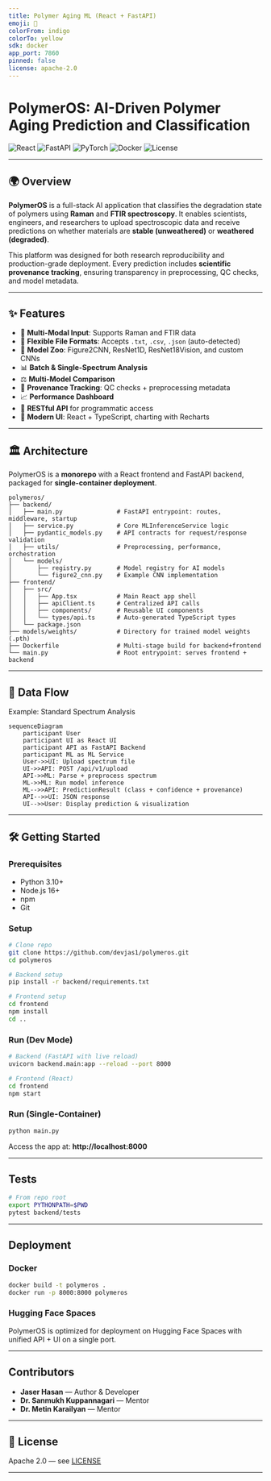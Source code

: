 ```yaml
---
title: Polymer Aging ML (React + FastAPI)
emoji: 🔬
colorFrom: indigo
colorTo: yellow
sdk: docker
app_port: 7860
pinned: false
license: apache-2.0
---
```


# PolymerOS: AI-Driven Polymer Aging Prediction and Classification

![React](https://img.shields.io/badge/React-18.2-brightgreen)
![FastAPI](https://img.shields.io/badge/FastAPI-0.116%2B-blue)
![PyTorch](https://img.shields.io/badge/PyTorch-ML--Core-red)
![Docker](https://img.shields.io/badge/docker-ready-blue)
![License](https://img.shields.io/badge/License-Apache%202.0-blue)

---

## 🌍 Overview

**PolymerOS** is a full-stack AI application that classifies the degradation state of polymers using **Raman** and **FTIR spectroscopy**.
It enables scientists, engineers, and researchers to upload spectroscopic data and receive predictions on whether materials are **stable (unweathered)** or **weathered (degraded)**.

This platform was designed for both research reproducibility and production-grade deployment. Every prediction includes **scientific provenance tracking**, ensuring transparency in preprocessing, QC checks, and model metadata.

---

## ✨ Features

- 🔬 **Multi-Modal Input**: Supports Raman and FTIR data
- 📂 **Flexible File Formats**: Accepts `.txt`, `.csv`, `.json` (auto-detected)
- 🤖 **Model Zoo**: Figure2CNN, ResNet1D, ResNet18Vision, and custom CNNs
- 📊 **Batch & Single-Spectrum Analysis**
- ⚖️ **Multi-Model Comparison**
- 🧾 **Provenance Tracking**: QC checks + preprocessing metadata
- 📈 **Performance Dashboard**
- 📡 **RESTful API** for programmatic access
- 🎨 **Modern UI**: React + TypeScript, charting with Recharts

---

## 🏛 Architecture

PolymerOS is a **monorepo** with a React frontend and FastAPI backend, packaged for **single-container deployment**.

```text
polymeros/
├── backend/
│   ├── main.py               # FastAPI entrypoint: routes, middleware, startup
│   ├── service.py            # Core MLInferenceService logic
│   ├── pydantic_models.py    # API contracts for request/response validation
│   ├── utils/                # Preprocessing, performance, orchestration
│   └── models/
│       ├── registry.py       # Model registry for AI models
│       └── figure2_cnn.py    # Example CNN implementation
├── frontend/
│   ├── src/
│   │   ├── App.tsx           # Main React app shell
│   │   ├── apiClient.ts      # Centralized API calls
│   │   ├── components/       # Reusable UI components
│   │   └── types/api.ts      # Auto-generated TypeScript types
│   └── package.json
├── models/weights/           # Directory for trained model weights (.pth)
├── Dockerfile                # Multi-stage build for backend+frontend
└── main.py                   # Root entrypoint: serves frontend + backend
```

---

## 📡 Data Flow

Example: Standard Spectrum Analysis

```mermaid
sequenceDiagram
    participant User
    participant UI as React UI
    participant API as FastAPI Backend
    participant ML as ML Service
    User->>UI: Upload spectrum file
    UI->>API: POST /api/v1/upload
    API->>ML: Parse + preprocess spectrum
    ML->>ML: Run model inference
    ML-->>API: PredictionResult (class + confidence + provenance)
    API-->>UI: JSON response
    UI-->>User: Display prediction & visualization
```

---

## 🛠 Getting Started

### Prerequisites

- Python 3.10+
- Node.js 16+
- npm
- Git

### Setup

```bash
# Clone repo
git clone https://github.com/devjas1/polymeros.git
cd polymeros

# Backend setup
pip install -r backend/requirements.txt

# Frontend setup
cd frontend
npm install
cd ..
```

### Run (Dev Mode)

```bash
# Backend (FastAPI with live reload)
uvicorn backend.main:app --reload --port 8000

# Frontend (React)
cd frontend
npm start
```

### Run (Single-Container)

```bash
python main.py
```

Access the app at: **http://localhost:8000**

---

## Tests

```bash
# From repo root
export PYTHONPATH=$PWD
pytest backend/tests
```

---

## Deployment

### Docker

```bash
docker build -t polymeros .
docker run -p 8000:8000 polymeros
```

### Hugging Face Spaces

PolymerOS is optimized for deployment on Hugging Face Spaces with unified API + UI on a single port.

---

## Contributors

- **Jaser Hasan** — Author & Developer
- **Dr. Sanmukh Kuppannagari** — Mentor
- **Dr. Metin Karailyan** — Mentor

---

## 📜 License

Apache 2.0 — see [LICENSE](LICENSE)

---
